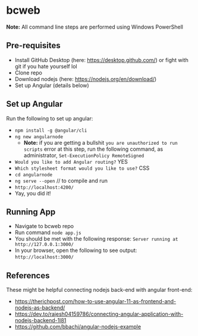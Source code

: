 # bcweb
**Note:** All command line steps are performed using Windows PowerShell
## Pre-requisites 
- Install GitHub Desktop (here: https://desktop.github.com/) or fight with git if you hate yourself lol
- Clone repo 
- Download nodejs (here: https://nodejs.org/en/download/)
- Set up Angular (details below)

## Set up Angular
Run the following to set up angular:
- `npm install -g @angular/cli`
- `ng new angularnode`
  - **Note:** if you are getting a bullshit `you are unauthorized to run scripts` error at this step, run the following command, as administrator, `Set-ExecutionPolicy RemoteSigned`
- `Would you like to add Angular routing?` YES
- `Which stylesheet format would you like to use?` CSS
- `cd angularnode`
- `ng serve --open` // to compile and run
- `http://localhost:4200/`
- Yay, you did it!

## Running App
- Navigate to bcweb repo
- Run command `node app.js`
- You should be met with the following response: `Server running at http://127.0.0.1:3000/`
- In your browser, open the following to see output: `http://localhost:3000/`

## References
These might be helpful connecting nodejs back-end with angular front-end:
- https://therichpost.com/how-to-use-angular-11-as-frontend-and-nodejs-as-backend/
- https://dev.to/rajesh04159786/connecting-angular-application-with-nodejs-backend-1l81
- https://github.com/bbachi/angular-nodejs-example
